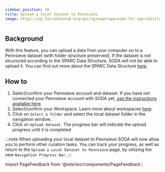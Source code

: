```yaml
---
sidebar_position: 10
title: Upload a local dataset to Pennsieve
image: https://og.fairdataihub.org/api/ogimage?app=soda-for-sparc&title=Upload%20a%20local%20dataset%20to%20Pennsieve&description=Manage%20Dataset
---
```


## Background

With this feature, you can upload a data from your computer on to a Pennsieve dataset (with folder structure preserved). If the dataset is not structured according to the SPARC Data Structure, SODA will not be able to upload it. You can find out more about the SPARC Data Structure [here](https://docs.sparc.science/docs/overview-of-sparc-dataset-format#organization-of-a).

## How to

1. Select/confirm your Pennsieve account and dataset. If you have not connected your Pennsieve account with SODA yet, [use the instructions available here](./connect-your-pennsieve-account-with-soda).
2. Select/confirm your Workspace. Learn more about workspaces [here](../../how-to/how-to-use-workspaces.md).
3. Click on `Select a folder` and select the local dataset folder in the navigation window..
4. Click on `Upload dataset`. The progress bar will indicate the upload progress until it is completed

:::note
When uploading your local dataset to Pennsieve SODA will now allow you to perform other curation tasks. You can track your progress, as well as return to the `Upload a Local Dataset to Pennsieve` page, by utilizing the new `Navigation Progress Bar`.
:::

<!-- <video
   controls
   autoPlay
   loop
   width="100%"
   src="https://github.com/fairdataihub/SODA-for-SPARC/blob/main/docs/documentation/Manage-datasets/Upload-local-ds/upload-a-local-dataset-navbar-progress.mkv?raw=true"
/> -->

import PageFeedback from '@site/src/components/PageFeedback';

<PageFeedback />
